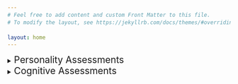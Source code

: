 ```yaml
---
# Feel free to add content and custom Front Matter to this file.
# To modify the layout, see https://jekyllrb.com/docs/themes/#overriding-theme-defaults

layout: home
---
```


<details>
    <summary><span style="font-size: 1.5em;">Personality Assessments</span></summary>
        <details>
            <summary><span style="font-size: 1.25em;">Myers–Briggs Type Indicator: ENTJ-A</span></summary>
            <img src="assets/ENTJ Personality (Commander) 16Personalities.png" alt="81% Extraverted, 81% Intuitive, 67% Thinking, 69% Judging, 89% Assertive">
        </details>
</details>

<details>
    <summary><span style="font-size: 1.5em;">Cognitive Assessments</span></summary>
        Work in progress
</details>

